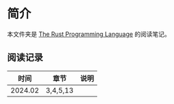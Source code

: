 # 简介

本文件夹是 [The Rust Programming Language](https://doc.rust-lang.org/book/) 的阅读笔记。

## 阅读记录

| 时间 | 章节 | 说明 |
| ---- | ---- | ---- |
| 2024.02 | 3,4,5,13 |  |
